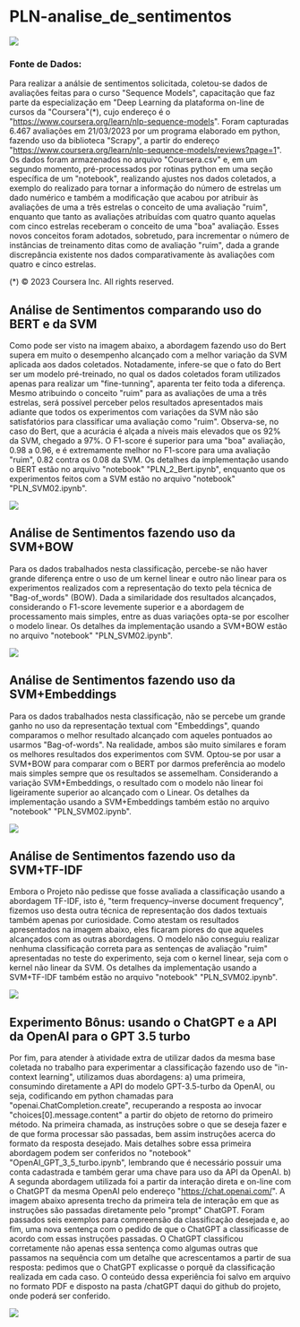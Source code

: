# PLN-analise_de_sentimentos

![](/img/Enunciado-do-Projeto.png)

### Fonte de Dados: 
Para realizar a análsie de sentimentos solicitada, coletou-se dados de avaliações feitas para o curso "Sequence Models", capacitação que faz parte da especialização em "Deep Learning da plataforma on-line de cursos da "Coursera"(*), cujo endereço é o "https://www.coursera.org/learn/nlp-sequence-models". Foram capturadas 6.467 avaliações em 21/03/2023 por um programa elaborado em python, fazendo uso da biblioteca "Scrapy", a partir do endereço "https://www.coursera.org/learn/nlp-sequence-models/reviews?page=1". 
Os dados foram armazenados no arquivo "Coursera.csv" e, em um segundo momento, pré-processados por rotinas python em uma seção específica de um "notebook", realizando ajustes nos dados coletados, a exemplo do realizado para tornar a informação do número de estrelas um dado numérico e também a modificação que acabou por atribuir às avaliações de uma a três estrelas o conceito de uma avaliação "ruim", enquanto que tanto as avaliações atribuídas com quatro quanto aquelas com cinco estrelas receberam o conceito  de uma "boa" avaliação. Esses novos conceitos foram adotados, sobretudo, para incrementar o número de instâncias de treinamento ditas como de avaliação "ruim", dada a grande discrepância existente nos dados comparativamente às avaliações com quatro e cinco estrelas.

(*) © 2023 Coursera Inc. All rights reserved.

## Análise de Sentimentos comparando uso do BERT e da SVM

Como pode ser visto na imagem abaixo, a abordagem fazendo uso do Bert supera em muito o desempenho alcançado com a melhor variação da SVM aplicada aos dados coletados. Notadamente, infere-se que o fato do Bert ser um modelo pré-treinado, no qual os dados coletados foram utilizados apenas para realizar um "fine-tunning", aparenta ter feito toda a diferença. Mesmo atribuindo o conceito "ruim" para as avaliações de uma a três estrelas, será possível perceber pelos resultados apresentados mais adiante que todos os experimentos com variações da SVM não são satisfatórios para classificar uma avaliação como "ruim". Observa-se, no caso do Bert, que a acurácia é alçada a níveis mais elevados que os 92% da SVM, chegado a 97%. O F1-score é superior  para uma "boa" avaliação, 0.98 a 0.96, e é extremamente melhor no F1-score para uma avaliação "ruim", 0.82 contra os 0.08 da SVM. Os detalhes da implementação usando o BERT estão no arquivo "notebook" "PLN_2_Bert.ipynb", enquanto que os experimentos feitos com a SVM estão no arquivo "notebook" "PLN_SVM02.ipynb".

![](/img/BERTxSVM-bow-linear.png)


## Análise de Sentimentos fazendo uso da SVM+BOW
Para os dados trabalhados nesta classificação, percebe-se não haver grande diferença entre o uso de um kernel linear e outro não linear para os experimentos realizados com a representação do texto pela técnica de "Bag-of_words" (BOW). Dada a similaridade dos resultados alcançados, considerando o F1-score levemente superior e a abordagem de processamento mais simples, entre as duas variações opta-se por escolher o modelo linear. Os detalhes da implementação usando a SVM+BOW estão no arquivo "notebook" "PLN_SVM02.ipynb".

![](/img/SVM-BOW.png)


## Análise de Sentimentos fazendo uso da SVM+Embeddings
Para os dados trabalhados nesta classificação, não se percebe um grande ganho no uso da representação textual com "Embeddings", quando comparamos o melhor resultado alcançado com aqueles pontuados ao usarmos "Bag-of-words". Na realidade, ambos são muito similares e foram os melhores resultados dos experimentos com SVM. Optou-se por usar a SVM+BOW para comparar com o BERT por darmos preferência ao modelo mais simples sempre que os resultados se assemelham. Considerando a variação SVM+Embeddings, o resultado com o modelo não linear foi ligeiramente superior ao alcançado com o Linear. Os detalhes da implementação usando a SVM+Embeddings também estão no arquivo "notebook" "PLN_SVM02.ipynb".

![](/img/SVM-Embeddings.png)


## Análise de Sentimentos fazendo uso da SVM+TF-IDF
Embora o Projeto não pedisse que fosse avaliada a classificação usando a abordagem TF-IDF, isto é, "term frequency–inverse document frequency", fizemos uso desta outra técnica de representação dos dados textuais também apenas por curiosidade. Como atestam os resultados apresentados na imagem abaixo, eles ficaram piores do que aqueles alcançados com as outras abordagens. O modelo não conseguiu realizar nenhuma classificação correta para as sentenças de avaliação "ruim" apresentadas no teste do experimento, seja com o kernel linear, seja com o kernel não linear da SVM. Os detalhes da implementação usando a SVM+TF-IDF também estão no arquivo "notebook" "PLN_SVM02.ipynb".

![](/img/SVM-TF-IDF.png)


## Experimento Bônus: usando o ChatGPT e a API da OpenAI para o GPT 3.5 turbo
Por fim, para atender à atividade extra de utilizar dados da mesma base coletada no trabalho para experimentar a classificação fazendo uso de "in-context learning", utilizamos duas abordagens: 
a) uma primeira, consumindo diretamente a API do modelo GPT-3.5-turbo da OpenAI, ou seja, codificando em python chamadas para "openai.ChatCompletion.create", recuperando a resposta ao invocar "choices[0].message.content" a partir do objeto de retorno do primeiro método. Na primeira chamada, as instruções sobre o que se deseja fazer e de que forma processar são passadas, bem assim instruções acerca do formato da resposta desejado. Mais detalhes sobre essa primeira abordagem podem ser conferidos no "notebook" "OpenAI_GPT_3_5_turbo.ipynb", lembrando que é necessário possuir uma conta cadastrada e também gerar uma chave para uso da API da OpenAI. 
b) A segunda abordagem utilizada foi a partir da interação direta e on-line com o ChatGPT da mesma OpenAI pelo endereço "https://chat.openai.com/". A imagem abaixo apresenta trecho da primeira tela de interação em que as instruções são passadas diretamente pelo "prompt" ChatGPT. Foram passados seis exemplos para compreensão da classificação desejada e, ao fim, uma nova sentença com o pedido de que o ChatGPT a classificasse de acordo com essas instruções passadas. O ChatGPT classificou corretamente não apenas essa sentença como algumas outras que passamos na sequência com um detalhe que acrescentamos a partir de sua resposta: pedimos que o ChatGPT explicasse o porquê da classificação realizada em cada caso. O conteúdo dessa experiência foi salvo em arquivo no formato PDF e disposto na pasta /chatGPT daqui do github do projeto, onde poderá ser conferido.

![](/img/ChatGPT.png)
